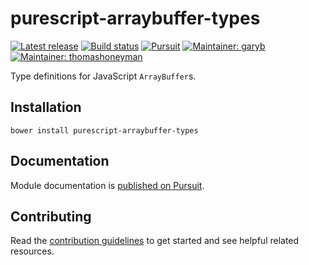 # purescript-arraybuffer-types

[![Latest release](http://img.shields.io/github/release/purescript-contrib/purescript-arraybuffer-types.svg)](https://github.com/purescript-contrib/purescript-arraybuffer-types/releases)
[![Build status](https://travis-ci.org/purescript-contrib/purescript-arraybuffer-types.svg?branch=master)](https://travis-ci.org/purescript-contrib/purescript-arraybuffer-types)
[![Pursuit](http://pursuit.purescript.org/packages/purescript-arraybuffer-types/badge)](http://pursuit.purescript.org/packages/purescript-arraybuffer-types/)
[![Maintainer: garyb](https://img.shields.io/badge/maintainer-garyb-lightgrey.svg)](http://github.com/garyb)
[![Maintainer: thomashoneyman](https://img.shields.io/badge/maintainer-thomashoneyman-lightgrey.svg)](http://github.com/thomashoneyman)

Type definitions for JavaScript `ArrayBuffer`s.

## Installation

```
bower install purescript-arraybuffer-types
```

## Documentation

Module documentation is [published on Pursuit](http://pursuit.purescript.org/packages/purescript-arraybuffer-types).

## Contributing

Read the [contribution guidelines](https://github.com/purescript-contrib/purescript-arraybuffer-types/blob/master/.github/contributing.md) to get started and see helpful related resources.
